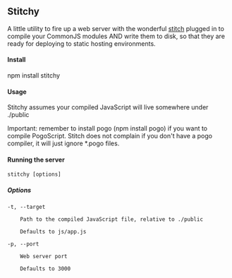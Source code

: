 ## Stitchy

A little utility to fire up a web server with the wonderful [stitch](https://github.com/sstephenson/stitch) plugged in to compile your CommonJS modules AND write them to disk, so that they are ready for deploying to static hosting environments.

#### Install

npm install stitchy

#### Usage

Stitchy assumes your compiled JavaScript will live somewhere under ./public

Important: remember to install pogo (npm install pogo) if you want to compile PogoScript. Stitch does not complain if you don't have a pogo compiler, it will just ignore *.pogo files.

#### Running the server

    stitchy [options]
    
##### Options
  
    -t, --target
        
        Path to the compiled JavaScript file, relative to ./public
        
        Defaults to js/app.js
        
    -p, --port
    
        Web server port
    
        Defaults to 3000

